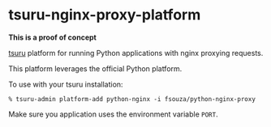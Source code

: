 # tsuru-nginx-proxy-platform

**This is a proof of concept**

[tsuru](https://tsuru.io) platform for running Python applications with nginx
proxying requests.

This platform leverages the official Python platform.

To use with your tsuru installation:

```
% tsuru-admin platform-add python-nginx -i fsouza/python-nginx-proxy
```

Make sure you application uses the environment variable ``PORT``.

